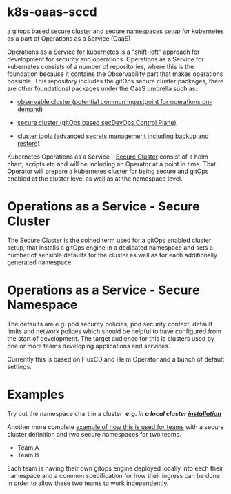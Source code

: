 # k8s-oaas-sccd
a gitops based [secure cluster](docs/secure-cluster-concepts.md) and [secure namespaces](README.md) setup for kubernetes as a part of Operations as a Service (OaaS)

Operations as a Service for kubernetes is a "shift-left" approach for development for security and operations. 
Operations as a Service for kubernetes consists of a number of repositories, where this is the foundation because it contains the Observability part that makes operations possible. 
This repository includes the gitOps secure cluster packages, there are other foundational packages under the OaaS umbrella such as:


* [observable cluster (potential common ingestpoint for operations on-demand)](https://github.com/neticdk/k8s-oaas-observability)

* [secure cluster (gitOps based secDevOps Control Plane)](https://github.com/neticdk/k8s-oaas-sccd)
  
* [cluster tools (advanced secrets management including backup and restore)](https://github.com/neticdk/k8s-oaas-tools)

Kubernetes Operations as a Service - [Secure Cluster](docs/secure-cluster-concepts.md) consist of a helm chart, scripts etc and will be including an Operator at a point in time.
That Operator will prepare a kubernetes cluster for being secure and gitOps enabled at the cluster level as well as at the namespace level.

# Operations as a Service - Secure Cluster
The Secure Cluster is the coined term used for a gitOps enabled cluster setup, that installs a gitOps engine in a dedicated namespace and sets a number of sensible defaults for the cluster as well as for each additionally generated namespace.

# Operations as a Service - Secure Namespace
The defaults are e.g. pod security policies, pod security context, default limits and network polices which should be helpful to have configured from the start of development. The target audience for this is clusters used by one or more teams developing applications and services.

Currently this is based on FluxCD and Helm Operator and a bunch of default settings.

# Examples

Try out the namespace chart in a cluster:
  ***e.g. in a local cluster [installation](examples/chart-example.md)*** 

Another more complete [example of how this is used for teams](examples/example-cluster-setup.md) with a secure cluster definition and two secure namespaces for two teams.
 - Team A
 - Team B 

Each team is having their own gitops engine deployed locally into each their namespace and a common specification for how their ingress can be done in order to allow these two teams to work independently. 




